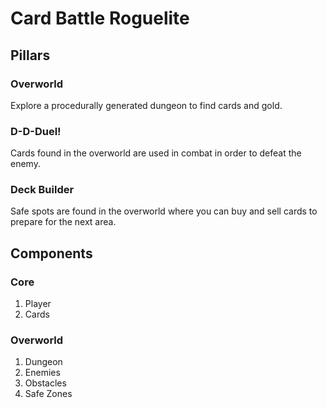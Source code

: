 # Card Battle Roguelite

## Pillars
### Overworld
Explore a procedurally generated dungeon to find cards and gold.
### D-D-Duel!
Cards found in the overworld are used in combat in order to defeat the enemy.
### Deck Builder
Safe spots are found in the overworld where you can buy and sell cards to prepare for the next area.

## Components
### Core
1. Player
2. Cards

### Overworld
1. Dungeon
2. Enemies
3. Obstacles
4. Safe Zones
